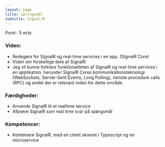 ```yaml
---
layout: page
title: Læringsmål 
subtitle: SignalrR
---
```


Point : 5 ects

### Viden:
- Redegøre for SignalR og real-time services i en app. (SignalR Core)
- Viden om forskellige dele af SignalR
- Jeg vil kunne forklare funktionaliteten af SignalR og real-time services i en applikation,
herunder SignalR Cores kommunikationsteknologi (WebSockets, Server-Sent Events, Long
Polling), remote procedure calls (RPC) og andet der er relevant inden for dette område.


### Færdigheder:
- Anvende SignalR til et realtime service
- Afprøve SignalR som real time svar på spørgsmål


### Kompetencer:
- Kombinere SignalR, med en client skrevet i Typescript og en microservice
